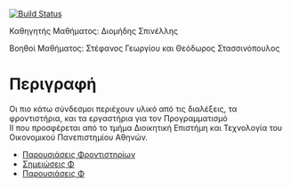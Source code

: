 [![Build Status](https://travis-ci.org/codeandwork/courses.svg?branch=master)](https://travis-ci.org/codeandwork/courses)

Καθηγητής Μαθήματος: Διομήδης Σπινέλλης	
	
Βοηθοί Μαθήματος: Στέφανος Γεωργίου και Θεόδωρος Στασσινόπουλος	
	
# Περιγραφή 	
Οι πιο κάτω σύνδεσμοι περιέχουν υλικό από τις διαλέξεις, τα φροντιστήρια, και τα εργαστήρια για τον Προγραμματισμό 	
ΙΙ που προσφέρεται από το τμήμα Διοικητική Επιστήμη και Τεχνολογία του Οικονομικού Πανεπιστημίου Αθηνών. 


* [Παρουσιάσεις Φροντιστηρίων](courses/java.md)
* [Σημειώσεις Φ](web/java.html)
* [Παρουσιάσεις Φ](web/java-p.html)
